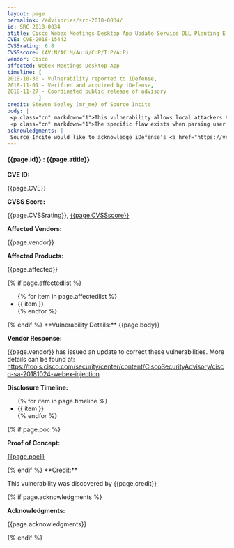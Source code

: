```yaml
---
layout: page
permalink: /advisories/src-2018-0034/
id: SRC-2018-0034
atitle: Cisco Webex Meetings Desktop App Update Service DLL Planting Elevation of Privilege Vulnerability
CVE: CVE-2018-15442
CVSSrating: 6.8
CVSSscore: (AV:N/AC:M/Au:N/C:P/I:P/A:P)
vendor: Cisco
affected: Webex Meetings Desktop App
timeline: [
2018-10-30 - Vulnerability reported to iDefense,
2018-11-01 - Verified and acquired by iDefense,
2018-11-27 - Coordinated public release of advisory
          ]
credit: Steven Seeley (mr_me) of Source Incite
body: |
 <p class="cn" markdown="1">This vulnerability allows local attackers to escalate privileges on vulnerable installations of Webex Meetings Desktop App. An attacker must first obtain the ability to execute low-privileged code on the target system or have valid credentials in order to exploit this vulnerability.</p>
 <p class="cn" markdown="1">The specific flaw exists when parsing user supplied paths to the update service. The issue results from the lack of validating the supplied path prior to executing signed binaries. An attacker can leverage this vulnerability to execute code in the context of SYSTEM.</p>
acknowledgments: |
 Source Incite would like to acknowledge iDefense's <a href="https://vcp.idefense.com/">Vulnerability Contributor Program</a> for the help with co-ordination of this vulnerability.
---
```


<h4><b>{{page.id}} : {{page.atitle}}</b></h4>

**CVE ID:**
<p class="cn">{{page.CVE}}</p>

**CVSS Score:**
<p class="cn">{{page.CVSSrating}}, <a href="https://nvd.nist.gov/cvss/v2-calculator?vector={{page.CVSSscore}}">{{page.CVSSscore}}</a></p>

**Affected Vendors:**
<p class="cn">{{page.vendor}}</p>

**Affected Products:**
<p class="cn">{{page.affected}}</p>
{% if page.affectedlist %}
<ul class="cn">
{% for item in page.affectedlist %}
  <li>{{ item }}</li>
{% endfor %}
</ul>
{% endif %}
**Vulnerability Details:**
{{page.body}}

**Vendor Response:**

<p class="cn">{{page.vendor}} has issued an update to correct these vulnerabilities. More details can be found at: <br />
<a href="https://tools.cisco.com/security/center/content/CiscoSecurityAdvisory/cisco-sa-20181024-webex-injection">https://tools.cisco.com/security/center/content/CiscoSecurityAdvisory/cisco-sa-20181024-webex-injection</a></p>

**Disclosure Timeline:**
<ul class="cn">
{% for item in page.timeline %}
  <li>{{ item }}</li>
{% endfor %}
</ul>
{% if page.poc %}

**Proof of Concept:**
<p class="cn"><a href="{{page.poc}}">{{page.poc}}</a></p>
{% endif %}
**Credit:**
<p class="cn">This vulnerability was discovered by {{page.credit}}</p>
{% if page.acknowledgments %}

**Acknowledgments:**
<p class="cn">{{page.acknowledgments}}</p>
{% endif %}
